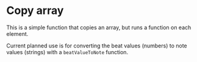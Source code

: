 # Copy array

This is a simple function that copies an array, but runs a function on each element.

Current planned use is for converting the beat values (numbers) to note values (strings) with a `beatValueToNote` function.

